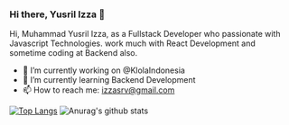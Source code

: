 ### Hi there, Yusril Izza 👋

Hi, Muhammad Yusril Izza, as a Fullstack Developer who passionate with Javascript Technologies. 
work much with React Development and sometime coding at Backend also.

- 🔭 I’m currently working on @KlolaIndonesia
- 🌱 I’m currently learning Backend Development
- 📫 How to reach me: izzasrv@gmail.com


[![Top Langs](https://github-readme-stats.vercel.app/api/top-langs/?username=zaulsr&theme=dark&layout=compact)](https://github.com/zaulsr)
![Anurag's github stats](https://github-readme-stats.vercel.app/api?username=zaulsr&show_icons=true&theme=dark)
